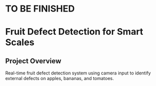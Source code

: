 # TO BE FINISHED
# Fruit Defect Detection for Smart Scales

## Project Overview
Real-time fruit defect detection system using camera input to identify external defects on apples, bananas, and tomatoes.
